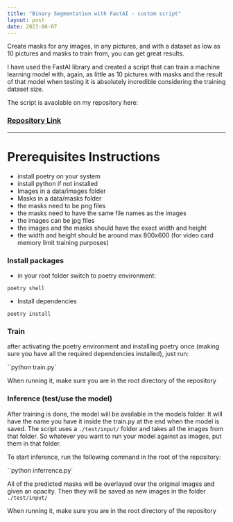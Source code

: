 ```yaml
---
title: "Binary Segmentation with FastAI - custom script"
layout: post
date: 2023-06-07
---
```


Create masks for any images, in any pictures, and with a dataset as low as 10 pictures and masks to train from, you can get great results.

I have used the FastAI library and created a script that can train a machine learning model with, again, as little as 10 pictures with masks and the result of that model when testing it is absolutely incredible considering the training dataset size.

The script is avaolable on my repository here:
### [Repository Link](https://github.com/turcuciprian/binary_segmentation)
---
# Prerequisites Instructions

- install poetry on your system
- install python if not installed
- Images in a data/images folder
- Masks in a data/masks folder
- the masks need to be png files
- the masks need to have the same file names as the images
- the images can be jpg files
- the images and the masks should have the exact width and height
- the width and height should be around max 800x600 (for video card memory limit training purposes)

### Install packages

- in your root folder switch to poetry environment:

`poetry shell`

- Install dependencies

`poetry install`

### Train

after activating the poetry environment and installing poetry once (making sure you have all the required dependencies installed), just run:

``python train.py` 

When running it, make sure you are in the root directory of the repository

### Inference (test/use the model)

After training is done, the model will be available in the models folder. It will have the name you have it inside the train.py at the end when the model is saved.
The script uses a `./test/input/` folder and takes all the images from that folder. So whatever you want to run your model against as images, put them in that folder.

To start inference, run the following command in the root of the repository:

``python inferrence.py`

All of the predicted masks will be overlayed over the original images and given an opacity. Then they will be saved as new images in the folder `./test/input/`




When running it, make sure you are in the root directory of the repository
